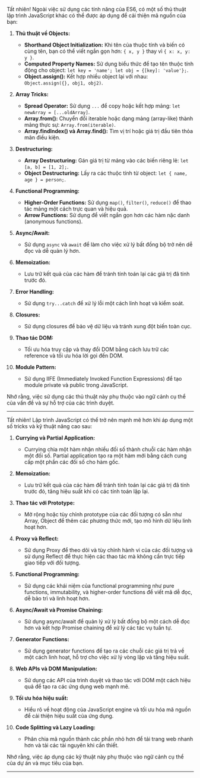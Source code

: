 Tất nhiên! Ngoài việc sử dụng các tính năng của ES6, có một số thủ thuật lập trình JavaScript khác có thể được áp dụng để cải thiện mã nguồn của bạn:

1. **Thủ thuật về Objects:**

   - **Shorthand Object Initialization:** Khi tên của thuộc tính và biến có cùng tên, bạn có thể viết ngắn gọn hơn: `{ x, y }` thay vì `{ x: x, y: y }`.
   - **Computed Property Names:** Sử dụng biểu thức để tạo tên thuộc tính động cho object: `let key = 'name'; let obj = {[key]: 'value'};`.
   - **Object.assign():** Kết hợp nhiều object lại với nhau: `Object.assign({}, obj1, obj2)`.

2. **Array Tricks:**

   - **Spread Operator:** Sử dụng `...` để copy hoặc kết hợp mảng: `let newArray = [...oldArray]`.
   - **Array.from():** Chuyển đổi iterable hoặc dạng mảng (array-like) thành mảng thực sự: `Array.from(iterable)`.
   - **Array.findIndex() và Array.find():** Tìm vị trí hoặc giá trị đầu tiên thỏa mãn điều kiện.

3. **Destructuring:**

   - **Array Destructuring:** Gán giá trị từ mảng vào các biến riêng lẻ: `let [a, b] = [1, 2];`.
   - **Object Destructuring:** Lấy ra các thuộc tính từ object: `let { name, age } = person;`.

4. **Functional Programming:**

   - **Higher-Order Functions:** Sử dụng `map()`, `filter()`, `reduce()` để thao tác mảng một cách trực quan và hiệu quả.
   - **Arrow Functions:** Sử dụng để viết ngắn gọn hơn các hàm nặc danh (anonymous functions).

5. **Async/Await:**

   - Sử dụng `async` và `await` để làm cho việc xử lý bất đồng bộ trở nên dễ đọc và dễ quản lý hơn.

6. **Memoization:**

   - Lưu trữ kết quả của các hàm để tránh tính toán lại các giá trị đã tính trước đó.

7. **Error Handling:**

   - Sử dụng `try...catch` để xử lý lỗi một cách linh hoạt và kiểm soát.

8. **Closures:**

   - Sử dụng closures để bảo vệ dữ liệu và tránh xung đột biến toàn cục.

9. **Thao tác DOM:**

   - Tối ưu hóa truy cập và thay đổi DOM bằng cách lưu trữ các reference và tối ưu hóa lời gọi đến DOM.

10. **Module Pattern:**
    - Sử dụng IIFE (Immediately Invoked Function Expressions) để tạo module private và public trong JavaScript.

Nhớ rằng, việc sử dụng các thủ thuật này phụ thuộc vào ngữ cảnh cụ thể của vấn đề và sự hỗ trợ của các trình duyệt.

---

Tất nhiên! Lập trình JavaScript có thể trở nên mạnh mẽ hơn khi áp dụng một số tricks và kỹ thuật nâng cao sau:

1. **Currying và Partial Application:**

   - Currying chia một hàm nhận nhiều đối số thành chuỗi các hàm nhận một đối số. Partial application tạo ra một hàm mới bằng cách cung cấp một phần các đối số cho hàm gốc.

2. **Memoization:**

   - Lưu trữ kết quả của các hàm để tránh tính toán lại các giá trị đã tính trước đó, tăng hiệu suất khi có các tính toán lặp lại.

3. **Thao tác với Prototype:**

   - Mở rộng hoặc tùy chỉnh prototype của các đối tượng có sẵn như Array, Object để thêm các phương thức mới, tạo mô hình dữ liệu linh hoạt hơn.

4. **Proxy và Reflect:**

   - Sử dụng Proxy để theo dõi và tùy chỉnh hành vi của các đối tượng và sử dụng Reflect để thực hiện các thao tác mà không cần trực tiếp giao tiếp với đối tượng.

5. **Functional Programming:**

   - Sử dụng các khái niệm của functional programming như pure functions, immutability, và higher-order functions để viết mã dễ đọc, dễ bảo trì và linh hoạt hơn.

6. **Async/Await và Promise Chaining:**

   - Sử dụng async/await để quản lý xử lý bất đồng bộ một cách dễ đọc hơn và kết hợp Promise chaining để xử lý các tác vụ tuần tự.

7. **Generator Functions:**

   - Sử dụng generator functions để tạo ra các chuỗi các giá trị trả về một cách linh hoạt, hỗ trợ cho việc xử lý vòng lặp và tăng hiệu suất.

8. **Web APIs và DOM Manipulation:**

   - Sử dụng các API của trình duyệt và thao tác với DOM một cách hiệu quả để tạo ra các ứng dụng web mạnh mẽ.

9. **Tối ưu hóa hiệu suất:**

   - Hiểu rõ về hoạt động của JavaScript engine và tối ưu hóa mã nguồn để cải thiện hiệu suất của ứng dụng.

10. **Code Splitting và Lazy Loading:**
    - Phân chia mã nguồn thành các phần nhỏ hơn để tải trang web nhanh hơn và tải các tài nguyên khi cần thiết.

Nhớ rằng, việc áp dụng các kỹ thuật này phụ thuộc vào ngữ cảnh cụ thể của dự án và mục tiêu của bạn.

---
